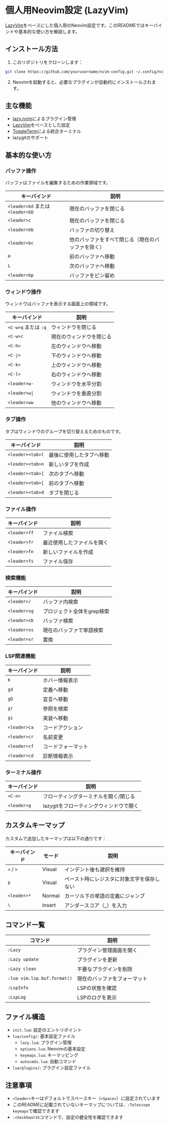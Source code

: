 # 個人用Neovim設定 (LazyVim)

[LazyVim](https://github.com/LazyVim/LazyVim)をベースにした個人用のNeovim設定です。このREADMEではキーバインドや基本的な使い方を解説します。

## インストール方法

1. このリポジトリをクローンします：
```bash
git clone https://github.com/yourusername/nvim-config.git ~/.config/nvim
```

2. Neovimを起動すると、必要なプラグインが自動的にインストールされます。

## 主な機能

- [lazy.nvim](https://github.com/folke/lazy.nvim)によるプラグイン管理
- [LazyVim](https://github.com/LazyVim/LazyVim)をベースとした設定
- [ToggleTerm](https://github.com/akinsho/toggleterm.nvim)による統合ターミナル
- lazygitのサポート

## 基本的な使い方

### バッファ操作

バッファはファイルを編集するための作業領域です。

| キーバインド | 説明 |
|------------|------|
| `<leader>bd` または `<leader>bD` | 現在のバッファを閉じる |
| `<leader>c` | 現在のバッファを閉じる |
| `<leader>bb` | バッファの切り替え |
| `<leader>bc` | 他のバッファをすべて閉じる（現在のバッファを除く） |
| `H` | 前のバッファへ移動 |
| `L` | 次のバッファへ移動 |
| `<leader>bp` | バッファをピン留め |

### ウィンドウ操作

ウィンドウはバッファを表示する画面上の領域です。

| キーバインド | 説明 |
|------------|------|
| `<C-w>q` または `:q` | ウィンドウを閉じる |
| `<C-w>c` | 現在のウィンドウを閉じる |
| `<C-h>` | 左のウィンドウへ移動 |
| `<C-j>` | 下のウィンドウへ移動 |
| `<C-k>` | 上のウィンドウへ移動 |
| `<C-l>` | 右のウィンドウへ移動 |
| `<leader>w-` | ウィンドウを水平分割 |
| `<leader>w\|` | ウィンドウを垂直分割 |
| `<leader>ww` | 他のウィンドウへ移動 |

### タブ操作

タブはウィンドウのグループを切り替えるためのものです。

| キーバインド | 説明 |
|------------|------|
| `<leader><tab>l` | 最後に使用したタブへ移動 |
| `<leader><tab>n` | 新しいタブを作成 |
| `<leader><tab>]` | 次のタブへ移動 |
| `<leader><tab>[` | 前のタブへ移動 |
| `<leader><tab>d` | タブを閉じる |

### ファイル操作

| キーバインド | 説明 |
|------------|------|
| `<leader>ff` | ファイル検索 |
| `<leader>fr` | 最近使用したファイルを開く |
| `<leader>fn` | 新しいファイルを作成 |
| `<leader>fs` | ファイル保存 |

### 検索機能

| キーバインド | 説明 |
|------------|------|
| `<leader>/` | バッファ内検索 |
| `<leader>sg` | プロジェクト全体をgrep検索 |
| `<leader>sb` | バッファ検索 |
| `<leader>ss` | 現在のバッファで単語検索 |
| `<leader>sr` | 置換 |

### LSP関連機能

| キーバインド | 説明 |
|------------|------|
| `K` | ホバー情報表示 |
| `gd` | 定義へ移動 |
| `gD` | 宣言へ移動 |
| `gr` | 参照を検索 |
| `gi` | 実装へ移動 |
| `<leader>ca` | コードアクション |
| `<leader>cr` | 名前変更 |
| `<leader>cf` | コードフォーマット |
| `<leader>cd` | 診断情報表示 |

### ターミナル操作

| キーバインド | 説明 |
|------------|------|
| `<C-n>` | フローティングターミナルを開く/閉じる |
| `<leader>g` | lazygitをフローティングウィンドウで開く |

## カスタムキーマップ

カスタムで追加したキーマップは以下の通りです：

| キーバインド | モード | 説明 |
|------------|-------|------|
| `<` / `>` | Visual | インデント後も選択を維持 |
| `p` | Visual | ペースト時にレジスタに対象文字を保存しない |
| `<leader>*` | Normal | カーソル下の単語の定義にジャンプ |
| `\` | Insert | アンダースコア（_）を入力 |

## コマンド一覧

| コマンド | 説明 |
|---------|------|
| `:Lazy` | プラグイン管理画面を開く |
| `:Lazy update` | プラグインを更新 |
| `:Lazy clean` | 不要なプラグインを削除 |
| `:lua vim.lsp.buf.format()` | 現在のバッファをフォーマット |
| `:LspInfo` | LSPの状態を確認 |
| `:LspLog` | LSPのログを表示 |

## ファイル構造

- `init.lua`: 設定のエントリポイント
- `lua/config/`: 基本設定ファイル
  - `lazy.lua`: プラグイン管理
  - `options.lua`: Neovimの基本設定
  - `keymaps.lua`: キーマッピング
  - `autocmds.lua`: 自動コマンド
- `lua/plugins/`: プラグイン設定ファイル

## 注意事項

- `<leader>`キーはデフォルトでスペースキー（`<Space>`）に設定されています
- このREADMEに記載されていないキーマップについては、`:Telescope keymaps`で確認できます
- `:checkhealth`コマンドで、設定の健全性を確認できます